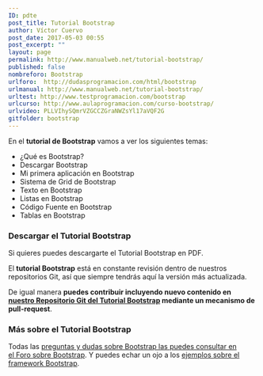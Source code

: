 ```yaml
---
ID: pdte
post_title: Tutorial Bootstrap
author: Víctor Cuervo
post_date: 2017-05-03 00:55
post_excerpt: ""
layout: page
permalink: http://www.manualweb.net/tutorial-bootstrap/
published: false
nombreforo: Bootstrap
urlforo:  http://dudasprogramacion.com/html/bootstrap
urlmanual: http://www.manualweb.net/tutorial-bootstrap/
urltest: http://www.testprogramacion.com/bootstrap
urlcurso: http://www.aulaprogramacion.com/curso-bootstrap/
urlvideo: PLLVIhySQmrVZGCCZGraNWZsYl17aVQF2G
gitfolder: bootstrap
---
```

En el **tutorial de Bootstrap** vamos a ver los siguientes temas:

* ¿Qué es Bootstrap?
* Descargar Bootstrap
* Mi primera aplicación en Bootstrap
* Sistema de Grid de Bootstrap
* Texto en Bootstrap
* Listas en Bootstrap
* Código Fuente en Bootstrap
* Tablas en Bootstrap

### Descargar el Tutorial Bootstrap

Si quieres puedes descargarte el Tutorial Bootstrap en PDF.

El **tutorial Bootstrap** está en constante revisión dentro de nuestros repositorios Git, así que siempre tendrás aquí la versión más actualizada.

De igual manera **puedes contribuir incluyendo nuevo contenido en [nuestro Repositorio Git del Tutorial Bootstrap][1] mediante un mecanismo de pull-request**.

### Más sobre el Tutorial Bootstrap

Todas las [preguntas y dudas sobre Bootstrap las puedes consultar en el Foro sobre Bootstrap][2]. Y puedes echar un ojo a los [ejemplos sobre el framework Bootstrap][3].

 [1]: https://github.com/manualweb/manualweb/tree/master/bootstrap
 [2]: http://dudasprogramacion.com/html/bootstrap
 [3]: http://lineadecodigo.com/categoria/bootstrap
